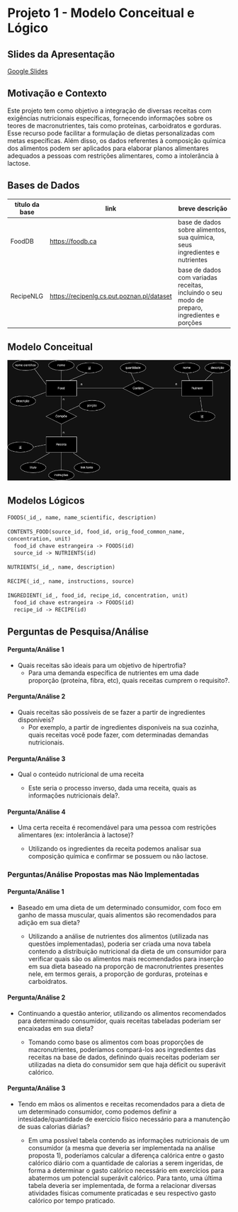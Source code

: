 # Projeto 1 - Modelo Conceitual e Lógico

## Slides da Apresentação
[Google Slides](https://docs.google.com/presentation/d/1z5YChWxqOY2Gi0ysH5Cu2qzpsNbFgGhCihPXPbB_s-4/edit#slide=id.p)

## Motivação e Contexto

Este projeto tem como objetivo a integração de diversas receitas com exigências nutricionais específicas, fornecendo informações sobre os teores de macronutrientes, tais como proteínas, carboidratos e gorduras. Esse recurso pode facilitar a formulação de dietas personalizadas com metas específicas. Além disso, os dados referentes à composição química dos alimentos podem ser aplicados para elaborar planos alimentares adequados a pessoas com restrições alimentares, como a intolerância à lactose.

## Bases de Dados

título da base | link | breve descrição
----- | ----- | -----
FoodDB | https://foodb.ca | base de dados sobre alimentos, sua química, seus ingredientes e nutrientes
RecipeNLG | https://recipenlg.cs.put.poznan.pl/dataset | base de dados com variadas receitas, incluindo o seu modo de preparo, ingredientes e porções


## Modelo Conceitual

![ER Receitas](images/er.png)

## Modelos Lógicos

~~~
FOODS(_id_, name, name_scientific, description)

CONTENTS_FOOD(source_id, food_id, orig_food_common_name, concentration, unit)
  food_id chave estrangeira -> FOODS(id)
  source_id -> NUTRIENTS(id)

NUTRIENTS(_id_, name, description)

RECIPE(_id_, name, instructions, source)

INGREDIENT(_id_, food_id, recipe_id, concentration, unit)
  food_id chave estrangeira -> FOODS(id)
  recipe_id -> RECIPE(id)
~~~

## Perguntas de Pesquisa/Análise
#### Pergunta/Análise 1
* Quais receitas são ideais para um objetivo de hipertrofia?
   * Para uma demanda específica de nutrientes em uma dade proporção (proteína, fibra, etc), quais receitas cumprem o requisito?.

#### Pergunta/Análise 2
* Quais receitas são possíveis de se fazer a partir de ingredientes disponíveis?
  * Por exemplo, a partir de ingredientes disponíveis na sua cozinha, quais receitas você pode fazer, com determinadas demandas nutricionais.

#### Pergunta/Análise 3
* Qual o conteúdo nutricional de uma receita   

   * Este seria o processo inverso, dada uma receita, quais as informações nutricionais dela?.
 
#### Pergunta/Análise 4
* Uma certa receita é recomendável para uma pessoa com restrições alimentares (ex: intolerância à lactose)?

   * Utilizando os ingredientes da receita podemos analisar sua composição química e confirmar se possuem ou não lactose.

### Perguntas/Análise Propostas mas Não Implementadas

#### Pergunta/Análise 1
* Baseado em uma dieta de um determinado consumidor, com foco em ganho de massa muscular, quais alimentos são recomendados para adição em sua dieta? 

   * Utilizando a análise de nutrientes dos alimentos (utilizada nas questões implementadas), poderia ser criada uma nova tabela contendo a distribuição nutricional da dieta de um consumidor para verificar quais são os alimentos mais recomendados para inserção em sua dieta baseado na proporção de macronutrientes presentes nele, em termos gerais, a proporção de gorduras, proteínas e carboidratos.

#### Pergunta/Análise 2
* Continuando a questão anterior, utilizando os alimentos recomendados para determinado consumidor, quais receitas tabeladas poderiam ser encaixadas em sua dieta?
   
   * Tomando como base os alimentos com boas proporções de macronutrientes, poderíamos compará-los aos ingredientes das receitas na base de dados, definindo quais receitas poderiam ser utilizadas na dieta do consumidor sem que haja déficit ou superávit calórico.

#### Pergunta/Análise 3
* Tendo em mãos os alimentos e receitas recomendados para a dieta de um determinado consumidor, como podemos definir a intesidade/quantidade de exercício físico necessário para a manutenção de suas calorias diárias?
  
  * Em uma possível tabela contendo as informações nutricionais de um consumidor (a mesma que deveria ser implementada na análise proposta 1), poderíamos calcular a diferença calórica entre o gasto calórico diário com a quantidade de calorias a serem ingeridas, de forma a determinar o gasto calórico necessário em exercícios para abatermos um potencial superávit calórico. Para tanto, uma última tabela deveria ser implementada, de forma a relacionar diversas atividades físicas comumente praticadas e seu respectivo gasto calórico por tempo praticado.

